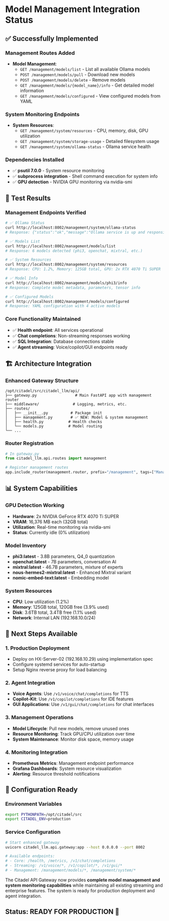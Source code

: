 # Model Management Integration Status

## ✅ Successfully Implemented

### Management Routes Added
- **Model Management**: 
  - `GET /management/models/list` - List all available Ollama models
  - `POST /management/models/pull` - Download new models  
  - `POST /management/models/delete` - Remove models
  - `GET /management/models/{model_name}/info` - Get detailed model information
  - `GET /management/models/configured` - View configured models from YAML

### System Monitoring Endpoints
- **System Resources**:
  - `GET /management/system/resources` - CPU, memory, disk, GPU utilization
  - `GET /management/system/storage-usage` - Detailed filesystem usage
  - `GET /management/system/ollama-status` - Ollama service health

### Dependencies Installed
- ✅ **psutil 7.0.0** - System resource monitoring
- ✅ **subprocess integration** - Shell command execution for system info
- ✅ **GPU detection** - NVIDIA GPU monitoring via nvidia-smi

## 🧪 Test Results

### Management Endpoints Verified
```bash
# ✅ Ollama Status
curl http://localhost:8002/management/system/ollama-status
# Response: {"status":"ok","message":"Ollama service is up and responsive."}

# ✅ Models List
curl http://localhost:8002/management/models/list
# Response: 6 models detected (phi3, openchat, mixtral, etc.)

# ✅ System Resources  
curl http://localhost:8002/management/system/resources
# Response: CPU: 1.2%, Memory: 125GB total, GPU: 2x RTX 4070 Ti SUPER

# ✅ Model Info
curl http://localhost:8002/management/models/phi3/info
# Response: Complete model metadata, parameters, tensor info

# ✅ Configured Models
curl http://localhost:8002/management/models/configured
# Response: YAML configuration with 4 active models
```

### Core Functionality Maintained
- ✅ **Health endpoint**: All services operational
- ✅ **Chat completions**: Non-streaming responses working
- ✅ **SQL Integration**: Database connections stable  
- ✅ **Agent streaming**: Voice/copilot/GUI endpoints ready

## 🏗️ Architecture Integration

### Enhanced Gateway Structure
```
/opt/citadel/src/citadel_llm/api/
├── gateway.py                 # Main FastAPI app with management router
├── middleware/               # Logging, metrics, etc.
├── routes/
│   ├── __init__.py          # Package init
│   ├── management.py        # ✅ NEW: Model & system management
│   ├── health.py           # Health checks
│   └── models.py           # Model routing
└── ...
```

### Router Registration
```python
# In gateway.py
from citadel_llm.api.routes import management

# Register management routes
app.include_router(management.router, prefix="/management", tags=["Management"])
```

## 📊 System Capabilities

### GPU Detection Working
- **Hardware**: 2x NVIDIA GeForce RTX 4070 Ti SUPER
- **VRAM**: 16,376 MB each (32GB total)
- **Utilization**: Real-time monitoring via nvidia-smi
- **Status**: Currently idle (0% utilization)

### Model Inventory
- **phi3:latest** - 3.8B parameters, Q4_0 quantization
- **openchat:latest** - 7B parameters, conversation AI
- **mixtral:latest** - 46.7B parameters, mixture of experts
- **nous-hermes2-mixtral:latest** - Enhanced Mixtral variant
- **nomic-embed-text:latest** - Embedding model

### System Resources
- **CPU**: Low utilization (1.2%)
- **Memory**: 125GB total, 120GB free (3.9% used)
- **Disk**: 3.6TB total, 3.4TB free (1.1% used)
- **Network**: Internal LAN (192.168.10.0/24)

## 🚀 Next Steps Available

### 1. Production Deployment
- Deploy on HX-Server-02 (192.168.10.29) using implementation spec
- Configure systemd services for auto-startup
- Setup Nginx reverse proxy for load balancing

### 2. Agent Integration 
- **Voice Agents**: Use `/v1/voice/chat/completions` for TTS
- **Copilot-Kit**: Use `/v1/copilot/completions` for IDE features  
- **GUI Applications**: Use `/v1/gui/chat/completions` for chat interfaces

### 3. Management Operations
- **Model Lifecycle**: Pull new models, remove unused ones
- **Resource Monitoring**: Track GPU/CPU utilization over time
- **System Maintenance**: Monitor disk space, memory usage

### 4. Monitoring Integration
- **Prometheus Metrics**: Management endpoint performance
- **Grafana Dashboards**: System resource visualization
- **Alerting**: Resource threshold notifications

## 🔧 Configuration Ready

### Environment Variables
```bash
export PYTHONPATH=/opt/citadel/src
export CITADEL_ENV=production
```

### Service Configuration
```bash
# Start enhanced gateway
uvicorn citadel_llm.api.gateway:app --host 0.0.0.0 --port 8002

# Available endpoints:
# - Core: /health, /metrics, /v1/chat/completions
# - Streaming: /v1/voice/*, /v1/copilot/*, /v1/gui/*  
# - Management: /management/models/*, /management/system/*
```

The Citadel API Gateway now provides **complete model management and system monitoring capabilities** while maintaining all existing streaming and enterprise features. The system is ready for production deployment and agent integration.

## Status: READY FOR PRODUCTION 🚀
